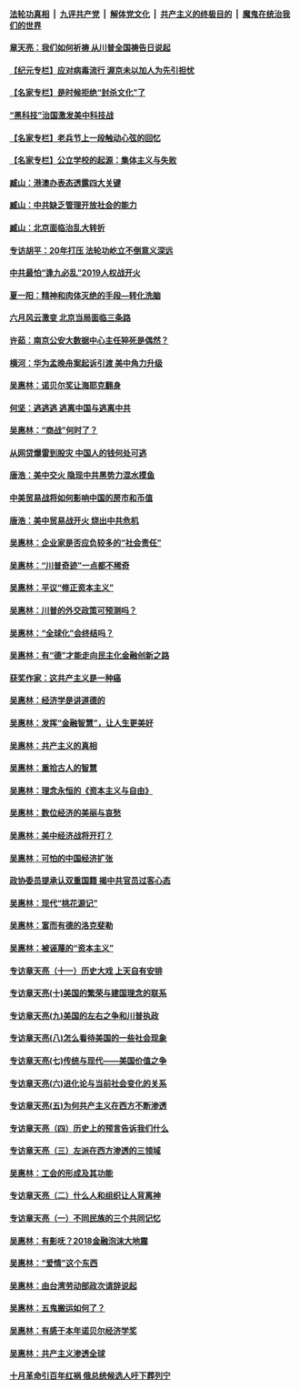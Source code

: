 

####  [法轮功真相](../../../../basic/blob/master/README.md?t=06281831) &nbsp;|&nbsp; [九评共产党](../../../../9ping.md/blob/master/README.md?t=06281831) &nbsp;|&nbsp; [解体党文化](../../../../jtdwh.md/blob/master/README.md?t=06281831)  &nbsp;|&nbsp; [共产主义的终极目的](../../../../gczydzjmd.md/blob/master/README.md?t=06281831) &nbsp;|&nbsp; [魔鬼在统治我们的世界](../../../../mgztzwmdsj.md/blob/master/README.md?t=06281831) 

#### [章天亮：我们如何祈祷 从川普全国祷告日说起](../pages/nsc423/n11944627.md?t=06281831) 

#### [【纪元专栏】应对病毒流行 渥京未以加人为先引担忧](../pages/nsc423/n11875714.md?t=06281831) 

#### [【名家专栏】是时候拒绝“封杀文化”了](../pages/nsc423/n11814093.md?t=06281831) 

#### [“黑科技”治国激发美中科技战](../pages/nsc423/n11638056.md?t=06281831) 

#### [【名家专栏】老兵节上一段触动心弦的回忆](../pages/nsc423/n11646016.md?t=06281831) 

#### [【名家专栏】公立学校的起源：集体主义与失败](../pages/nsc423/n11601833.md?t=06281831) 

#### [臧山：港澳办表态透露四大关键](../pages/nsc423/n11421628.md?t=06281831) 

#### [臧山：中共缺乏管理开放社会的能力](../pages/nsc423/n11407457.md?t=06281831) 

#### [臧山：北京面临治乱大转折](../pages/nsc423/n11406895.md?t=06281831) 

#### [专访胡平：20年打压 法轮功屹立不倒意义深远](../pages/nsc423/n11398800.md?t=06281831) 

#### [中共最怕“逢九必乱”2019人权战开火](../pages/nsc423/n11385248.md?t=06281831) 

#### [夏一阳：精神和肉体灭绝的手段—转化洗脑](../pages/nsc423/n11368250.md?t=06281831) 

#### [六月风云激变 北京当局面临三条路](../pages/nsc423/n11313668.md?t=06281831) 

#### [许茹：南京公安大数据中心主任猝死是偶然？](../pages/nsc423/n11064744.md?t=06281831) 

#### [横河：华为孟晚舟案起诉引渡 美中角力升级](../pages/nsc423/n11027230.md?t=06281831) 

#### [吴惠林：诺贝尔奖让海耶克翻身](../pages/nsc423/n10890049.md?t=06281831) 

#### [何坚：逃逃逃 逃离中国与逃离中共](../pages/nsc423/n10592891.md?t=06281831) 

#### [吴惠林：“商战”何时了？](../pages/nsc423/n10573558.md?t=06281831) 

#### [从网贷爆雷到股灾 中国人的钱何处可逃](../pages/nsc423/n10572800.md?t=06281831) 

#### [唐浩：美中交火 隐现中共黑势力混水摸鱼](../pages/nsc423/n10544040.md?t=06281831) 

#### [中美贸易战将如何影响中国的房市和币值](../pages/nsc423/n10543697.md?t=06281831) 

#### [唐浩：美中贸易战开火 烧出中共危机](../pages/nsc423/n10540126.md?t=06281831) 

#### [吴惠林：企业家是否应负较多的“社会责任”](../pages/nsc423/n10535022.md?t=06281831) 

#### [吴惠林：“川普奇迹”一点都不稀奇](../pages/nsc423/n10512808.md?t=06281831) 

#### [吴惠林：平议“修正资本主义”](../pages/nsc423/n10495724.md?t=06281831) 

#### [吴惠林：川普的外交政策可预测吗？](../pages/nsc423/n10462387.md?t=06281831) 

#### [吴惠林：“全球化”会终结吗？](../pages/nsc423/n10452838.md?t=06281831) 

#### [吴惠林：有“德”才能走向民主化金融创新之路](../pages/nsc423/n10432292.md?t=06281831) 

#### [获奖作家：这共产主义是一种癌](../pages/nsc423/n10431541.md?t=06281831) 

#### [吴惠林：经济学是讲道德的](../pages/nsc423/n10398014.md?t=06281831) 

#### [吴惠林：发挥“金融智慧”，让人生更美好](../pages/nsc423/n10375019.md?t=06281831) 

#### [吴惠林：共产主义的真相](../pages/nsc423/n10351394.md?t=06281831) 

#### [吴惠林：重拾古人的智慧](../pages/nsc423/n10337691.md?t=06281831) 

#### [吴惠林：理念永恒的《资本主义与自由》](../pages/nsc423/n10316274.md?t=06281831) 

#### [吴惠林：数位经济的美丽与哀愁](../pages/nsc423/n10292946.md?t=06281831) 

#### [吴惠林：美中经济战将开打？](../pages/nsc423/n10258825.md?t=06281831) 

#### [吴惠林：可怕的中国经济扩张](../pages/nsc423/n10219147.md?t=06281831) 

#### [政协委员提承认双重国籍 揭中共官员过客心态](../pages/nsc423/n10208809.md?t=06281831) 

#### [吴惠林：现代“桃花源记”](../pages/nsc423/n10185234.md?t=06281831) 

#### [吴惠林：富而有德的洛克斐勒](../pages/nsc423/n10142264.md?t=06281831) 

#### [吴惠林：被诬蔑的“资本主义”](../pages/nsc423/n10124816.md?t=06281831) 

#### [专访章天亮（十一）历史大戏 上天自有安排](../pages/nsc423/n10094905.md?t=06281831) 

#### [专访章天亮(十)美国的繁荣与建国理念的联系](../pages/nsc423/n10094899.md?t=06281831) 

#### [专访章天亮(九)美国的左右之争和川普执政](../pages/nsc423/n10094889.md?t=06281831) 

#### [专访章天亮(八)怎么看待美国的一些社会现象](../pages/nsc423/n10094857.md?t=06281831) 

#### [专访章天亮(七)传统与现代——美国价值之争](../pages/nsc423/n10093140.md?t=06281831) 

#### [专访章天亮(六)进化论与当前社会变化的关系](../pages/nsc423/n10092036.md?t=06281831) 

#### [专访章天亮(五)为何共产主义在西方不断渗透](../pages/nsc423/n10083620.md?t=06281831) 

#### [专访章天亮（四）历史上的预言告诉我们什么](../pages/nsc423/n10083606.md?t=06281831) 

#### [专访章天亮（三）左派在西方渗透的三领域](../pages/nsc423/n10081115.md?t=06281831) 

#### [吴惠林：工会的形成及其功能](../pages/nsc423/n10080633.md?t=06281831) 

#### [专访章天亮（二）什么人和组织让人背离神](../pages/nsc423/n10076637.md?t=06281831) 

#### [专访章天亮（一）不同民族的三个共同记忆](../pages/nsc423/n10074188.md?t=06281831) 

#### [吴惠林：有影呒？2018金融泡沫大地震](../pages/nsc423/n10040534.md?t=06281831) 

#### [吴惠林：“爱情”这个东西](../pages/nsc423/n10019423.md?t=06281831) 

#### [吴惠林：由台湾劳动部政次请辞说起](../pages/nsc423/n9979679.md?t=06281831) 

#### [吴惠林：五鬼搬运如何了？](../pages/nsc423/n9925338.md?t=06281831) 

#### [吴惠林：有感于本年诺贝尔经济学奖](../pages/nsc423/n9871883.md?t=06281831) 

#### [吴惠林：共产主义渗透全球](../pages/nsc423/n9812748.md?t=06281831) 

#### [十月革命引百年红祸 俄总统候选人吁下葬列宁](../pages/nsc423/n9810182.md?t=06281831) 

